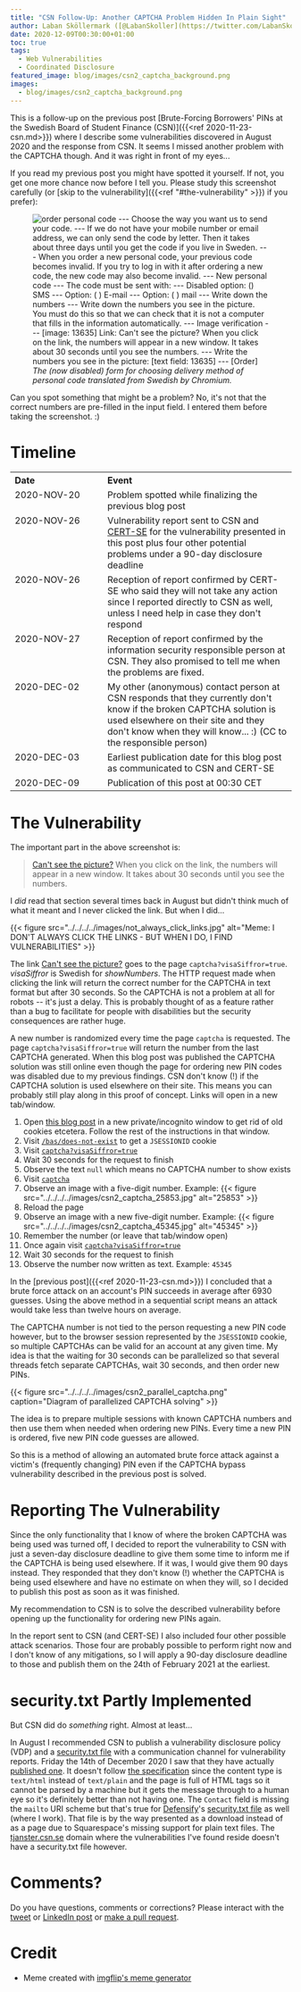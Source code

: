 ```yaml
---
title: "CSN Follow-Up: Another CAPTCHA Problem Hidden In Plain Sight"
author: Laban Sköllermark ([@LabanSkoller](https://twitter.com/LabanSkoller))
date: 2020-12-09T00:30:00+01:00
toc: true
tags:
  - Web Vulnerabilities
  - Coordinated Disclosure
featured_image: blog/images/csn2_captcha_background.png
images:
  - blog/images/csn2_captcha_background.png
---
```


This is a follow-up on the previous post [Brute-Forcing Borrowers' PINs at the
Swedish Board of Student Finance (CSN)]({{<ref 2020-11-23-csn.md>}}) where I
describe some vulnerabilities discovered in August 2020 and the response from
CSN. It seems I missed another problem with the CAPTCHA though. And it was
right in front of my eyes...
<!--more-->

If you read my previous post you might have spotted it
yourself. If not, you get one more chance now before I tell you. Please study
this screenshot carefully (or [skip to the vulnerability]({{<ref
"#the-vulnerability" >}}) if you prefer):

<figure>
  <img src="../../../../images/csn_eng_order_code_method_nov.png"
style="display:inline" title="Choose the way you want us to send your code"
alt="order personal code --- Choose the way you want us to send your code. ---
If we do not have your mobile number or email address, we can only send the
code by letter. Then it takes about three days until you get the code if you
live in Sweden. --- When you order a new personal code, your previous code
becomes invalid. If you try to log in with it after ordering a new code, the
new code may also become invalid. --- New personal code --- The code must be
sent with: --- Disabled option: () SMS --- Option: ( ) E-mail --- Option: ( )
mail --- Write down the numbers --- Write down the numbers you see in the
picture. You must do this so that we can check that it is not a computer that
fills in the information automatically. --- Image verification --- [image:
13635] Link: Can't see the picture? When you click on the link, the numbers
will appear in a new window. It takes about 30 seconds until you see the
numbers. --- Write the numbers you see in the picture: [text field: 13635] ---
[Order]">
  <figcaption><i>The (now disabled) form for choosing delivery method of
personal code translated from Swedish by Chromium.</i></figcaption>
</figure>

Can you spot something that might be a problem? No, it's not that the correct
numbers are pre-filled in the input field. I entered them before taking the
screenshot. :)

# Timeline

<table>
  <tr>
    <th align="left" width="150px">Date</th>
    <th align="left">Event</th>
  </tr>
  <tr>
    <td valign="top">2020-NOV-20</td>
    <td>Problem spotted while finalizing the previous blog post</td>
  </tr>
  <tr>
    <td valign="top">2020-NOV-26</td>
    <td>Vulnerability report sent to CSN and <a
	href="https://cert.se">CERT-SE</a> for the vulnerability presented in
	this post plus four other potential problems under a 90-day disclosure
        deadline</td>
  </tr>
  <tr>
    <td valign="top">2020-NOV-26</td>
    <td>Reception of report confirmed by CERT-SE who said they will not take
	any action since I reported directly to CSN as well, unless I need help
        in case they don't respond</td>
  </tr>
  <tr>
    <td valign="top">2020-NOV-27</td>
    <td>Reception of report confirmed by the information security responsible
	person at CSN. They also promised to tell me when the problems are
        fixed.</td>
  </tr>
  <tr>
    <td valign="top">2020-DEC-02</td>
    <td>My other (anonymous) contact person at CSN responds that they currently
	don't know if the broken CAPTCHA solution is used elsewhere on their
	site and they don't know when they will know... :) (CC to the
        responsible person)</td>
  </tr>
  <tr>
    <td valign="top">2020-DEC-03</td>
    <td>Earliest publication date for this blog post as communicated to CSN and
        CERT-SE</td>
  </tr>
  <tr>
    <td valign="top">2020-DEC-09</td>
    <td>Publication of this post at 00:30 CET</td>
  </tr>
</table>

# The Vulnerability

The important part in the above screenshot is:
> <a href="https://tjanster.csn.se/bas/captcha?visaSiffror=true"
   target="_blank">Can't see the picture?</a> When you
> click on the link, the numbers will appear in a new window. It takes about 30
> seconds until you see the numbers.

I _did_ read that section several times back in August but didn't think much of
what it meant and I never clicked the link. But when I did...

{{< figure src="../../../../images/not_always_click_links.jpg"
           alt="Meme: I DON'T ALWAYS CLICK THE LINKS - BUT WHEN I DO, I FIND VULNERABILITIES" >}}

The link <a href="https://tjanster.csn.se/bas/captcha?visaSiffror=true"
target="_blank">Can't see the picture?</a> goes to the page
`captcha?visaSiffror=true`. _visaSiffror_ is Swedish for _showNumbers_.  The
HTTP request made when clicking the link will return the correct number for the
CAPTCHA in text format but after 30 seconds. So the CAPTCHA is not a problem at
all for robots -- it's just a delay. This is probably thought of as a feature
rather than a bug to facilitate for people with disabilities but the security
consequences are rather huge.

A new number is randomized every time the page `captcha` is requested. The page
`captcha?visaSiffror=true` will return the number from the last CAPTCHA
generated. When this blog post was published the CAPTCHA solution was still
online even though the page for ordering new PIN codes was disabled due to my
previous findings. CSN don't know (!) if the CAPTCHA solution is used
elsewhere on their site. This means you can probably still play along in this
proof of concept. Links will open in a new tab/window.

<a name="private-window"></a>
1. Open [this blog post](#private-window) in a new private/incognito window to
   get rid of old cookies etcetera. Follow the rest of the instructions in that
window.
1. Visit <a href="https://tjanster.csn.se/bas/does-not-exist"
   target="_blank">`/bas/does-not-exist`</a> to get a `JSESSIONID` cookie
1. Visit <a href="https://tjanster.csn.se/bas/captcha?visaSiffror=true"
   target="_blank">`captcha?visaSiffror=true`</a>
1. Wait 30 seconds for the request to finish
1. Observe the text `null` which means no CAPTCHA number to show exists
1. Visit <a href="https://tjanster.csn.se/bas/captcha"
   target="_blank">`captcha`</a>
1. Observe an image with a five-digit number. Example:
   {{< figure src="../../../../images/csn2_captcha_25853.jpg" alt="25853" >}}
1. Reload the page
1. Observe an image with a new five-digit number. Example:
   {{< figure src="../../../../images/csn2_captcha_45345.jpg" alt="45345" >}}
1. Remember the number (or leave that tab/window open)
1. Once again visit <a
   href="https://tjanster.csn.se/bas/captcha?visaSiffror=true"
   target="_blank">`captcha?visaSiffror=true`</a>
1. Wait 30 seconds for the request to finish
1. Observe the number now written as text. Example: `45345`

In the [previous post]({{<ref 2020-11-23-csn.md>}}) I concluded that a brute
force attack on an account's PIN succeeds in average after 6930 guesses. Using
the above method in a sequential script means an attack would take less than
twelve hours on average.

The CAPTCHA number is not tied to the person requesting a new PIN code however,
but to the browser session represented by the `JSESSIONID` cookie, so multiple
CAPTCHAs can be valid for an account at any given time. My idea is that the
waiting for 30 seconds can be parallelized so that several threads fetch
separate CAPTCHAs, wait 30 seconds, and then order new PINs.

{{< figure src="../../../../images/csn2_parallel_captcha.png"
           caption="Diagram of parallelized CAPTCHA solving" >}}

The idea is to prepare multiple sessions with known CAPTCHA numbers and then
use them when needed when ordering new PINs. Every time a new PIN is ordered,
five new PIN code guesses are allowed.

So this is a method of allowing an automated brute force attack against a
victim's (frequently changing) PIN even if the CAPTCHA bypass vulnerability
described in the previous post is solved.

# Reporting The Vulnerability

Since the only functionality that I know of where the broken CAPTCHA was being
used was turned off, I decided to report the vulnerability to CSN with just a
seven-day disclosure deadline to give them some time to inform me if the
CAPTCHA is being used elsewhere. If it was, I would give them 90 days instead.
They responded that they don't know (!) whether the CAPTCHA is being used
elsewhere and have no estimate on when they will, so I decided to publish this
post as soon as it was finished.

My recommendation to CSN is to solve the described vulnerability before opening
up the functionality for ordering new PINs again.

In the report sent to CSN (and CERT-SE) I also included four other possible
attack scenarios. Those four are probably possible to perform right now and I
don't know of any mitigations, so I will apply a 90-day disclosure deadline to
those and publish them on the 24th of February 2021 at the earliest.

# security.txt Partly Implemented

But CSN did do _something_ right. Almost at least...

In August I recommended CSN to publish a vulnerability disclosure policy (VDP)
and a [security.txt file](https://securitytxt.org/) with a communication
channel for vulnerability reports. Friday the 14th of December 2020 I saw that
they have actually [published
one](https://www.csn.se/.well-known/security.txt). It doesn't follow [the
specification](https://tools.ietf.org/html/draft-foudil-securitytxt-10#section-5)
since the content type is `text/html` instead of `text/plain` and the page is
full of HTML tags so it cannot be parsed by a machine but it gets the message
through to a human eye so it's definitely better than not having one. The
`Contact` field is missing the `mailto` URI scheme but that's true for
[Defensify](https://defensify.se/home)'s [security.txt
file](https://defensify.se/.well-known/security.txt) as well (where I work).
That file is by the way presented as a download instead of as a page due to
Squarespace's missing support for plain text files. The
[tjanster.csn.se](http://tjanster.csn.se/.well-known/security.txt) domain where
the vulnerabilities I've found reside doesn't have a security.txt file however.

# Comments?

Do you have questions, comments or corrections? Please interact with the
[tweet](https://twitter.com/LabanSkoller/status/1336454023944138752) or
[LinkedIn
post](https://www.linkedin.com/posts/labanskoller_csn-follow-up-another-captcha-problem-hidden-activity-6742220721956626432-9_0r)
or [make a pull
request](https://github.com/labanskoller/labanskoller.se/edit/main/content/blog/2020-12-09-csn2.md).

# Credit

* Meme created with [imgflip's meme generator](https://imgflip.com/memegenerator)
